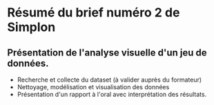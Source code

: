 # Résumé du brief numéro 2 de Simplon

## Présentation de l'analyse visuelle d'un jeu de données.

- Recherche et collecte du dataset (à valider auprès du formateur)
- Nettoyage, modélisation et visualisation des données
- Présentation d'un rapport à l'oral avec interprétation des résultats.
